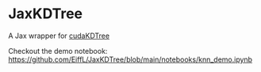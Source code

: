# JaxKDTree
A Jax wrapper for [cudaKDTree](https://github.com/ingowald/cudaKDTree)

Checkout the demo notebook: https://github.com/EiffL/JaxKDTree/blob/main/notebooks/knn_demo.ipynb
